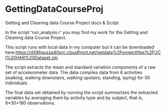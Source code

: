 # GettingDataCourseProj
Getting and Cleaning data Course Project docs &amp; Script

In the script 'run_analysis.r' you may find my work for the Getting and Cleaning data Course Project.

This script runs with local data in my computer but it can be downloaded here:https://d396qusza40orc.cloudfront.net/getdata%2Fprojectfiles%2FUCI%20HAR%20Dataset.zip

The script extracts the mean and standard variation components of a raw set of accelerometer data. The data compiles data from 6 activities (walking, walking downstairs, walking upstairs, standing, laying) for 30 individuals. 

The final data set obtained by running the script summarizes the extracted variables by averaging them by activity type and by subject, that is, 6*30=180 observations. 
